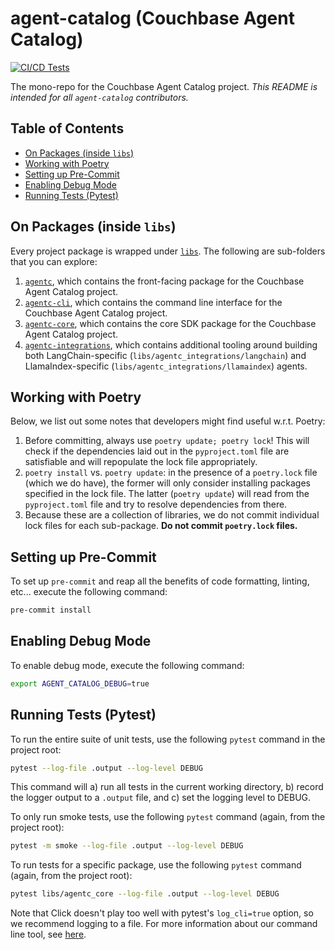 # agent-catalog (Couchbase Agent Catalog)

[![CI/CD Tests](https://github.com/couchbaselabs/agent-catalog/actions/workflows/tests.yaml/badge.svg)](https://github.com/couchbaselabs/agent-catalog/actions/workflows/tests.yaml)

The mono-repo for the Couchbase Agent Catalog project.
_This README is intended for all `agent-catalog` contributors._

## Table of Contents
- [On Packages (inside `libs`)](#on-packages-inside-libs)
- [Working with Poetry](#working-with-poetry)
- [Setting up Pre-Commit](#setting-up-pre-commit)
- [Enabling Debug Mode](#enabling-debug-mode)
- [Running Tests (Pytest)](#running-tests-pytest)

## On Packages (inside `libs`)

Every project package is wrapped under [`libs`](libs).
The following are sub-folders that you can explore:

1. [`agentc`](libs/agentc), which contains the front-facing package for the Couchbase Agent Catalog project.
2. [`agentc-cli`](libs/agentc_cli), which contains the command line interface for the Couchbase Agent Catalog project.
3. [`agentc-core`](libs/agentc_core), which contains the core SDK package for the Couchbase Agent Catalog project.
4. [`agentc-integrations`](libs/agentc_integrations), which contains additional tooling around building both
   LangChain-specific (`libs/agentc_integrations/langchain`) and LlamaIndex-specific
   (`libs/agentc_integrations/llamaindex`) agents.

## Working with Poetry

Below, we list out some notes that developers might find useful w.r.t. Poetry:

1. Before committing, always use `poetry update; poetry lock`!
   This will check if the dependencies laid out in the `pyproject.toml` file are satisfiable and will repopulate the
   lock file appropriately.
2. `poetry install` vs. `poetry update`: in the presence of a `poetry.lock` file (which we do have), the former will
   only consider installing packages specified in the lock file.
   The latter (`poetry update`) will read from the `pyproject.toml` file and try to resolve dependencies from there.
3. Because these are a collection of libraries, we do not commit individual lock files for each sub-package.
   **Do not commit `poetry.lock` files.**

## Setting up Pre-Commit

To set up `pre-commit` and reap all the benefits of code formatting, linting, etc... execute the following command:

```bash
pre-commit install
```

## Enabling Debug Mode

To enable debug mode, execute the following command:

```bash
export AGENT_CATALOG_DEBUG=true
```

## Running Tests (Pytest)

To run the entire suite of unit tests, use the following `pytest` command in the project root:

```bash
pytest --log-file .output --log-level DEBUG
```

This command will a) run all tests in the current working directory, b) record the logger output to a `.output` file,
and c) set the logging level to DEBUG.

To only run smoke tests, use the following `pytest` command (again, from the project root):

```bash
pytest -m smoke --log-file .output --log-level DEBUG
```

To run tests for a specific package, use the following `pytest` command (again, from the project root):

```bash
pytest libs/agentc_core --log-file .output --log-level DEBUG
```

Note that Click doesn't play too well with pytest's `log_cli=true` option, so we recommend logging to a file.
For more information about our command line tool, see
[here](https://docs.pytest.org/en/stable/reference/reference.html#command-line-flags).
